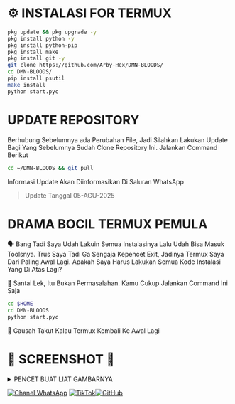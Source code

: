 # ⚙️ INSTALASI FOR TERMUX
```bash
pkg update && pkg upgrade -y
pkg install python -y
pkg install python-pip
pkg install make
pkg install git -y
git clone https://github.com/Arby-Hex/DMN-BLOODS/
cd DMN-BLOODS/
pip install psutil
make install
python start.pyc
```
# UPDATE REPOSITORY
Berhubung Sebelumnya ada Perubahan File, Jadi Silahkan Lakukan Update Bagi Yang Sebelumnya Sudah Clone Repository Ini. Jalankan Command Berikut
```bash
cd ~/DMN-BLOODS && git pull
```
Informasi Update Akan Diinformasikan Di Saluran WhatsApp 

> Update Tanggal 05-AGU-2025

# DRAMA BOCIL TERMUX PEMULA
🗣️ Bang Tadi Saya Udah Lakuin Semua Instalasinya Lalu Udah Bisa Masuk Toolsnya. Trus Saya Tadi Ga Sengaja Kepencet Exit, Jadinya Termux Saya Dari Paling Awal Lagi. Apakah Saya Harus Lakukan Semua Kode Instalasi Yang Di Atas Lagi?

👤 Santai Lek, Itu Bukan Permasalahan. Kamu Cukup Jalankan Command Ini Saja
```bash
cd $HOME
cd DMN-BLOODS
python start.pyc
```
👤 Gausah Takut Kalau Termux Kembali Ke Awal Lagi

<h1>📸 SCREENSHOT 📸</h1>

<details>
  <summary>PENCET BUAT LIAT GAMBARNYA</summary>

  <img src="https://files.catbox.moe/zoj6gl.png" alt="Secret Daemonium" width="300" style="border-radius: 10px;" />
</details>

[![Chanel WhatsApp](https://img.shields.io/badge/Chanel-WhatsApp-green?logo=whatsapp)](https://whatsapp.com/channel/0029Vb6VXlNK5cDJkIjUxi17) [![TikTok](https://img.shields.io/badge/TikTok-Profile-black?logo=tiktok)](https://www.tiktok.com/@viper_exe9)[![GitHub](https://img.shields.io/badge/GitHub-Profile-black?logo=github)](https://github.com/usernamekamu)
